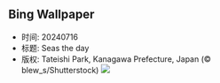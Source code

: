 ## Bing Wallpaper
- 时间: 20240716
- 标题: Seas the day
- 版权: Tateishi Park, Kanagawa Prefecture, Japan (© blew_s/Shutterstock)
![](https://cn.bing.com/th?id=OHR.TateishiPark_EN-US8384642632_UHD.jpg&rf=LaDigue_UHD.jpg&pid=hp&w=3840&h=2160&rs=1&c=4)
